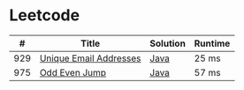 # Leetcode

| # | Title | Solution | Runtime |
|---| ----- | -------- | ------- |
|929|[ Unique Email Addresses](https://leetcode.com/problems/unique-email-addresses/)|[Java](./solutions/929.%20Unique%20Email%20Addresses.java)|25 ms|
|975|[ Odd Even Jump](https://leetcode.com/problems/odd-even-jump/)|[Java](./solutions/975.%20Odd%20Even%20Jump.java)|57 ms|
